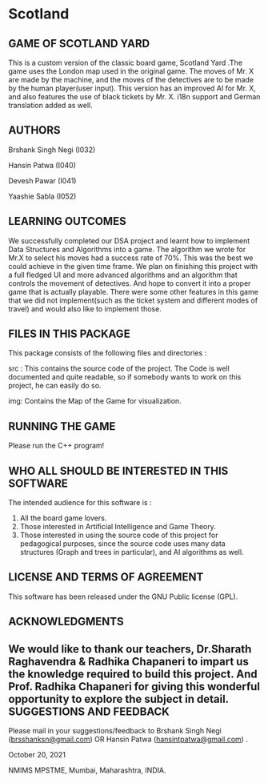 # Scotland
GAME OF SCOTLAND YARD
---------------------

This is a custom version of the classic board game, Scotland Yard .The game uses the London map used in the original game. The moves of Mr. X are made by the machine, and the moves of the detectives are to be made by the human player(user input). This version has an improved AI for Mr. X, and also features the use of black tickets by Mr. X. i18n support and German translation added as well.

**AUTHORS**
-------
Brshank Singh Negi (I032)


Hansin Patwa       (I040)


Devesh Pawar       (I041)


Yaashie Sabla      (I052)

LEARNING OUTCOMES
---------------------
We successfully completed our DSA project and learnt how to implement Data Structures and Algorithms into a game. The algorithm we wrote for Mr.X to select his moves had a success rate of 70%. This was the best we could achieve  in the given time frame. We plan on finishing this project with a full fledged UI and more advanced algorithms and an algorithm that controls the movement of detectives. And hope to convert it into a proper game that is actually playable. There were some other features in this game that we did not implement(such as the ticket system and different modes of travel) and would also like to implement those. 

FILES IN THIS PACKAGE
---------------------

This package consists of the following files and directories :

src : This contains the source code of the project. The Code is well documented and quite readable, so if somebody wants to work on this project, he can easily do so.

img: Contains the Map of the Game for visualization.

RUNNING THE GAME
----------------
Please run the C++ program!

WHO ALL SHOULD BE INTERESTED IN THIS SOFTWARE
-----------------------------------------

The intended audience for this software is :

1. All the board game lovers.
2. Those interested in Artificial Intelligence and Game Theory.
3. Those interested in using the source code of this project for pedagogical purposes, since the source code uses many data structures (Graph and trees in particular), and AI algorithms as well.

LICENSE AND TERMS OF AGREEMENT
------------------------------

This software has been released under the GNU Public license (GPL).

ACKNOWLEDGMENTS
---------------
We would like to thank our teachers, Dr.Sharath Raghavendra & Radhika Chapaneri to impart us the knowledge required to build this project.
And Prof. Radhika Chapaneri for giving this wonderful opportunity to explore the subject in detail.
SUGGESTIONS AND FEEDBACK
------------------------

Please mail in your suggestions/feedback to Brshank Singh Negi (brsshanksn@gmail.com) OR Hansin Patwa (hansintpatwa@gmail.com) .


October 20, 2021


NMIMS MPSTME, Mumbai, Maharashtra, INDIA.


